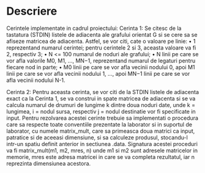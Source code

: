 # Descriere
Cerintele implementate in cadrul proiectului:
Cerinta 1:
  Se citesc de la tastatura (STDIN) listele de adiacenta ale grafului orientat G si se cere sa se afiseze matricea de adiacenta. Astfel, se vor citi, cate o valoare pe linie:
    • 1 reprezentand numarul cerintei; pentru cerintele 2 si 3, aceasta valoare va fi 2, respectiv 3;
    • N <= 100 numarul de noduri ale grafului;
    • N linii pe care se vor afla valorile M0, M1, ..., MN−1, reprezentand numarul de legaturi pentru fiecare nod in parte;
    • M0 linii pe care se vor afla vecinii nodului 0, apoi M1 linii pe care se vor afla vecinii nodului 1, ..., apoi MN−1 linii pe care se vor afla vecinii nodului N-1.

Cerinta 2:
  Pentru aceasta cerinta, se vor citi de la STDIN listele de adiacenta exact ca la Cerinta 1, se va construi in spate matricea de adiacenta si se va calcula numarul de drumuri de lungime
k dintre doua noduri date, unde k = lungimea, i = nodul sursa, respectiv j = nodul destinatie vor fi specificate in input.
  Pentru rezolvarea acestei cerinte trebuie sa implementati o procedura care sa respecte toate conventiile prezentate la laborator si in suportul de laborator, cu numele matrix_mult, 
care sa primeasca doua matrici ca input, patratice si de aceeasi dimensiune, si sa calculeze produsul, stocandu-l intr-un spatiu definit anterior in sectiunea .data. Signatura acestei proceduri va fi
  matrix_mult(m1, m2, mres, n) unde m1 si m2 sunt adresele matricelor in memorie, mres este adresa matricei in care se va completa rezultatul, iar n reprezinta dimensiunea acestora.
